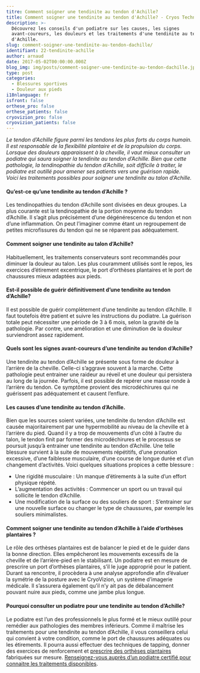 ```yaml
---
titre: Comment soigner une tendinite au tendon d'Achille?
title: Comment soigner une tendinite au tendon d'Achille? - Cryos Technologies
description: >-
  Découvrez les conseils d'un podiatre sur les causes, les signes
  avant-coureurs, les douleurs et les traitements d'une tendinite au tendon
  d'Achille.
slug: comment-soigner-une-tendinite-au-tendon-dachille/
identifiant: 22-tendinite-achille
author: arnaud
date: 2017-05-02T00:00:00.000Z
blog_img: img/posts/comment-soigner-une-tendinite-au-tendon-dachille.jpg
type: post
categories:
  - Blessures sportives
  - Douleur aux pieds
i18nlanguage: fr
isfront: false
orthese_pro: false
orthese_patients: false
cryovizion_pro: false
cryovizion_patients: false
---
```


*Le tendon d’Achille figure parmi les tendons les plus forts du corps humain. Il est responsable de la flexibilité plantaire et de la propulsion du corps. Lorsque des douleurs apparaissent à la cheville, il vaut mieux consulter un podiatre qui saura soigner la tendinite au tendon d’Achille. Bien que cette pathologie, la tendinopathie du tendon d’Achille, soit difficile à traiter, le podiatre est outillé pour amener ses patients vers une guérison rapide. Voici les traitements possibles pour soigner une tendinite au talon d’Achille.*

#### Qu’est-ce qu’une tendinite au tendon d’Achille ?

Les tendinopathies du tendon d’Achille sont divisées en deux groupes. La plus courante est la tendinopathie de la portion moyenne du tendon d’Achille. Il s’agit plus précisément d’une dégénérescence du tendon et non d’une inflammation. On peut l’imaginer comme étant un regroupement de petites microfissures du tendon qui ne se réparent pas adéquatement.

#### Comment soigner une tendinite au talon d’Achille?

Habituellement, les traitements conservateurs sont recommandés pour diminuer la douleur au talon. Les plus couramment utilisés sont le repos, les exercices d’étirement excentrique, le port d’orthèses plantaires et le port de chaussures mieux adaptées aux pieds.

#### Est-il possible de guérir définitivement d’une tendinite au tendon d’Achille?

Il est possible de guérir complètement d’une tendinite au tendon d’Achille. Il faut toutefois être patient et suivre les instructions du podiatre. La guérison totale peut nécessiter une période de 3 à 6 mois, selon la gravité de la pathologie. Par contre, une amélioration et une diminution de la douleur surviendront assez rapidement.

#### Quels sont les signes avant-coureurs d’une tendinite au tendon d’Achille?

Une tendinite au tendon d’Achille se présente sous forme de douleur à l’arrière de la cheville. Celle-ci s’aggrave souvent à la marche. Cette pathologie peut entrainer une raideur au réveil et une douleur qui persistera au long de la journée. Parfois, il est possible de repérer une masse ronde à l’arrière du tendon. Ce symptôme provient des microdéchirures qui ne guérissent pas adéquatement et causent l’enflure.

#### Les causes d’une tendinite au tendon d’Achille.

Bien que les sources soient variées, une tendinite du tendon d’Achille est causée majoritairement par une hypermobilité au niveau de la cheville et à l’arrière du pied. Quand il y a trop de mouvements d’un côté à l’autre du talon, le tendon finit par former des microdéchirures et le processus se poursuit jusqu’à entrainer une tendinite au tendon d’Achille. Une telle blessure survient à la suite de mouvements répétitifs, d’une pronation excessive, d’une faiblesse musculaire, d’une course de longue durée et d’un changement d’activités. Voici quelques situations propices à cette blessure :

- Une rigidité musculaire : Un manque d’étirements à la suite d’un effort physique répété.
- L’augmentation des activités : Commencer un sport ou un travail qui sollicite le tendon d’Achille.
- Une modification de la surface ou des souliers de sport : S’entrainer sur une nouvelle surface ou changer le type de chaussures, par exemple les souliers minimalistes.

#### Comment soigner une tendinite au tendon d’Achille à l’aide d’orthèses plantaires ?

Le rôle des orthèses plantaires est de balancer le pied et de le guider dans la bonne direction. Elles empêcheront les mouvements excessifs de la cheville et de l’arrière-pied en le stabilisant. Un podiatre est en mesure de prescrire un port d’orthèses plantaires, s’il le juge approprié pour le patient. Durant sa rencontre, il procèdera à une analyse approfondie afin d’évaluer la symétrie de la posture avec le CryoVizion, un système d’imagerie médicale. Il s’assurera également qu’il n’y ait pas de débalancement pouvant nuire aux pieds, comme une jambe plus longue.

#### Pourquoi consulter un podiatre pour une tendinite au tendon d’Achille?

Le podiatre est l’un des professionnels le plus formé et le mieux outillé pour remédier aux pathologies des membres inférieurs. Comme il maîtrise les traitements pour une tendinite au tendon d’Achille, il vous conseillera celui qui convient à votre condition, comme le port de chaussures adéquates ou les étirements. Il pourra aussi effectuer des techniques de tapping, donner des exercices de renforcement et [prescrire des orthèses plantaires](/pourquoi-porter-une-orthese-plantaire-pendant-un-sport-dete/) fabriquées sur mesure.
[Renseignez-vous auprès d’un podiatre certifié pour connaitre les traitements disponibles](http://systems-analyst-elephant-50207.netlify.com/trouver-une-clinique/).

